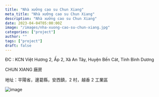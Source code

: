 ```yaml
---
title: "Nhà xưởng cao su Chun Xiang"
meta_title: "Nhà xưởng cao su Chun Xiang"
description: "Nhà xưởng cao su Chun Xiang"
date: 2023-04-04T05:00:00Z
image: "/images/nha-xuong-cao-su-chun-xiang.jpg"
categories: ["project"]
author: ""
tags: ["project"]
draft: false
---
```


ĐC : KCN Việt Hương 2, Ấp 2, Xã An Tây, Huyện Bến Cát, Tỉnh Bình Dương

CHUN XIANG 廠房

地址：平陽省，邊葛縣，安西鎮，2 村，越香 2 工業區

![image](/images/nha-xuong-lien-doanh-nam-duong.jpg)
